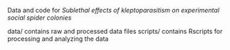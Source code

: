 Data and code for *Sublethal effects of kleptoparasitism on experimental social spider colonies*

data/ contains raw and processed data files
scripts/ contains Rscripts for processing and analyzing the data
